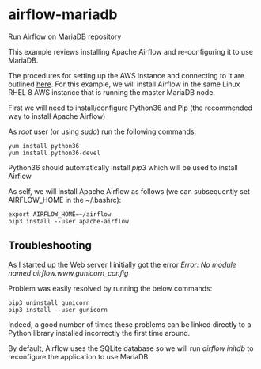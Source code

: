 # airflow-mariadb
Run Airflow on MariaDB repository

This example reviews installing Apache Airflow and re-configuring it to use MariaDB.

The procedures for setting up the AWS instance and connecting to it are outlined [here](https://github.com/spineo/local-yum-mariadb/blob/master/README.md). For this example, we will install Airflow in the same Linux RHEL 8 AWS instance that is running the master MariaDB node.

First we will need to install/configure Python36 and Pip (the recommended way to install Apache Airflow)

As _root_ user (or using _sudo_) run the following commands:

```
yum install python36
yum install python36-devel
```

Python36 should automatically install _pip3_ which will be used to install Airflow


As self, we will install Apache Airflow as follows (we can subsequently set AIRFLOW_HOME in the ~/.bashrc):

```
export AIRFLOW_HOME=~/airflow
pip3 install --user apache-airflow
```

## Troubleshooting

As I started up the Web server I initially got the error _Error: No module named airflow.www.gunicorn_config_

Problem was easily resolved by running the below commands:

```
pip3 uninstall gunicorn
pip3 install --user gunicorn
```

Indeed, a good number of times these problems can be linked directly to a Python library installed incorrectly the first time around.

 By default, Airflow uses the SQLite database so we will run _airflow initdb_ to reconfigure the application to use MariaDB.

